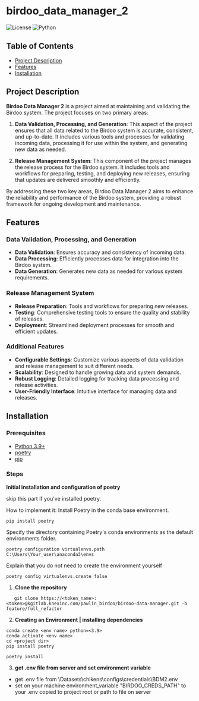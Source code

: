 # birdoo_data_manager_2

![License](https://img.shields.io/badge/license-MIT-blue.svg)
![Python](https://img.shields.io/badge/python-3.9%2B-brightgreen.svg)

[comment]: <> (![Build Status]&#40;https://img.shields.io/travis/com/username/repository&#41;)

## Table of Contents

- [Project Description](#project-description)
- [Features](#features)
- [Installation](#Installation)


## Project Description

**Birdoo Data Manager 2** is a project aimed at maintaining and validating the Birdoo system. The project focuses on two primary areas:

1. **Data Validation, Processing, and Generation**: This aspect of the project ensures that all data related to the Birdoo system is accurate, consistent, and up-to-date. It includes various tools and processes for validating incoming data, processing it for use within the system, and generating new data as needed.

2. **Release Management System**: This component of the project manages the release process for the Birdoo system. It includes tools and workflows for preparing, testing, and deploying new releases, ensuring that updates are delivered smoothly and efficiently.

By addressing these two key areas, Birdoo Data Manager 2 aims to enhance the reliability and performance of the Birdoo system, providing a robust framework for ongoing development and maintenance.






## Features

### Data Validation, Processing, and Generation
- **Data Validation**: Ensures accuracy and consistency of incoming data.
- **Data Processing**: Efficiently processes data for integration into the Birdoo system.
- **Data Generation**: Generates new data as needed for various system requirements.

### Release Management System
- **Release Preparation**: Tools and workflows for preparing new releases.
- **Testing**: Comprehensive testing tools to ensure the quality and stability of releases.
- **Deployment**: Streamlined deployment processes for smooth and efficient updates.

### Additional Features
- **Configurable Settings**: Customize various aspects of data validation and release management to suit different needs.
- **Scalability**: Designed to handle growing data and system demands.
- **Robust Logging**: Detailed logging for tracking data processing and release activities.
- **User-Friendly Interface**: Intuitive interface for managing data and releases.

## Installation

### Prerequisites


- [Python 3.9+](https://www.python.org/downloads/)
- [poetry](https://python-poetry.org/docs/)
- [pip](https://pip.pypa.io/en/stable/installation/)
### Steps
 **Initial installation and configuration of poetry**

skip this part if you've installed poetry.

How to implement it: 
Install Poetry in the conda base environment.
```
pip install poetry
```
Specify the directory containing Poetry's conda environments as the default environments folder.
```
poetry configuration virtualenvs.path C:\Users\Your_user\anaconda3\envs
```

Explain that you do not need to create the environment yourself 
```
poetry config virtualenvs.create false
```
1. **Clone the repository**
```
   git clone https://<token_name>:<token>@kgitlab.knexinc.com/pawlin_birdoo/birdoo-data-manager.git -b feature/full_refactor
```
2.  **Creating an Environment | installing dependencies**
  ``` 
conda create <env name> python=<3.9>
conda activate <env name> 
cd <project dir>
pip install poetry 

poetry install
  ```
3. **get .env file from server and set environment variable**
- get .env file from \\Datasets\chikens\configs\credentials\BDM2\.env
- set on your machine environment_variable "BIRDOO_CREDS_PATH" to your .env copied to project root or path to file on server
